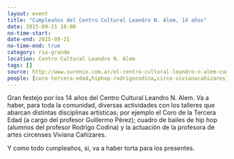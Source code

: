 ```yaml
---
layout: event 
title: "Cumpleaños del Centro Cultural Leandro N. Alem, 14 años"
date: 2015-09-21 18:00
no-time-start:
date-end: 2015-09-21
no-time-end: true
category: rio-grande
location: Centro Cultural Leandro N. Alem
tags: []
source: http://www.surenio.com.ar/el-centro-cultural-leandro-n-alem-cumple-14-anos/
people: [coro-tercera-edad,hiphop-rodrigocodina,circo-vivianacañizares]
---
```



Gran festejo por los 14 años del Centro Cultural Leandro N. Alem. Va a haber, para toda la comunidad, diversas actividades con los talleres que abarcan distintas disciplinas artísticas; por ejemplo el Coro de la Tercera Edad (a cargo del profesor Guillermo Pérez); cuadro de bailes de hip hop (alumnos del profesor Rodrigo Codina) y la actuación de la profesora de artes circenses Viviana Cañizares.
 
Y como todo cumpleaños, si, va a haber torta para los presentes.
